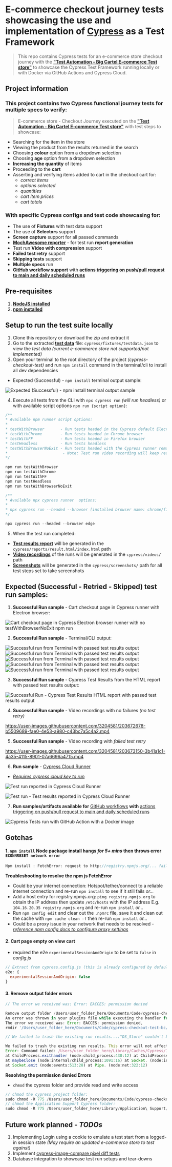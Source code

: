 # E-commerce checkout journey tests showcasing the use and implementation of [__Cypress__](https://www.cypress.io/) as a __Test Framework__

> This repo contains Cypress tests for an e-commerce store checkout journey with the [__"Test Automation - Big Cartel E-commerce Test store"__](https://testautomation.bigcartel.com/) to showcase the Cypress Test Framework running locally or with Docker via GitHub Actions and Cypress Cloud. 

## Project information

### This project contains two Cypress functional journey tests for multiple specs to verify:

> E-commerce store - Checkout Journey executed on the [__"Test Automation - Big Cartel E-commerce Test store"__](https://testautomation.bigcartel.com/) with test steps to showcase:  

- Searching for the item in the store
- Viewing the product from the results returned in the search
- Choosing __colour__ option from a dropdown selection
- Choosing __age__ option from a dropdown selection
- __Increasing the quantity__ of items
- Proceeding to the __cart__
- Asserting and verifying items added to cart in the checkout cart for:
  - *correct items*
  - *options selected*
  - *quantities*
  - *cart item prices*
  - *cart totals*

### With specific Cypress configs and test code showcasing for:

- The use of __Fixtures__ with test data support
- The use of __Selectors__ support
- __Screen capture__ support for all passed commands
- [__MochAwesome reporter__](https://www.npmjs.com/package/mochawesome) - for test run __report generation__
- Test run __Video with compression__ support
- __Failed test retry__ support
- __Skipping tests__ support
- __Multiple specs__ run
- __[GitHub workflow support](https://github.com/badj/cypress-checkout-test-bc/actions)__ with __[actions triggering on push/pull request to main and daily scheduled runs](.github/workflows/main.yml)__

## Pre-requisites

1. [__NodeJS installed__](https://nodejs.org/en/download/)
2. [__npm installed__](https://docs.npmjs.com/downloading-and-installing-node-js-and-npm/)

## Setup to run the test suite locally

1. Clone this repository or download the zip and extract it
2. Go to the extracted [__test data__](cypress/fixtures/testdata.json) file: `cypress/fixtures/testdata.json` to view the *test data* *(current e-commerce store not supported/not implemented)*
3. Open your terminal to the root directory of the project *(cypress-checkout-test)* and run `npm install` command in the terminal/cli to install all dev dependencies

- Expected (Successful) - `npm install` terminal output sample:

![Expected (Successful) - `npm install` terminal output sample](npm-install-expected.jpg)

4. Execute all tests from the CLI with `npx cypress run` *(will run headless)* or with available script options `npm run {script option}`:

```js
/**
* Available npm runner script options: 
*
* testWithBrowser       - Run tests headed in the Cypress default Electron browser
* testWithChrome        - Run tests headed in Chrome browser
* testWithFF            - Run tests headed in Firefox browser
* testHeadless          - Run tests headless
* testWithBrowserNoExit - Run tests headed with the Cypress runner remaining open after the test run
*                        - Note: Test run video recording will keep recording until Cypress runner is closed/killed when @testWithBrowserNoExit option is used!
*/

npm run testWithBrowser
npm run testWithChrome        
npm run testWithFF
npm run testHeadless          
npm run testWithBrowserNoExit

/**
* Available npx cypress runner  options: 
*
* npx cypress run --headed --browser [installed browser name: chrome/firefox/edge]
*/

npx cypress run --headed --browser edge

```
5. When the test run completed:
- [__Test results report__](cypress/reports/result.html/index.html) will be generated in the `cypress/reports/result.html/index.html` path
- [__Video recordings__](cypress/videos/) of the runs will be generated in the `cypress/videos/` path
- [__Screenshots__](cypress/screenshots/) will be generated in the `cypress/screenshots/` path for all test steps set to take screenshots

## Expected (Successful - Retried - Skipped) test run samples:

1. __Successful Run sample__ - Cart checkout page in Cypress runner with Electron browser:

![Cart checkout page in Cypress Electron browser runner with no testWithBrowserNoExit npm run](Cypress_Electron_runner_cart_page.jpg)

2. __Successful Run sample__ - Terminal/CLI output:

![Successful run from Terminal with passed test results output](terminal_cypress1.jpg)
![Successful run from Terminal with passed test results output](terminal_cypress2.jpg)
![Successful run from Terminal with passed test results output](terminal_cypress3.jpg)
![Successful run from Terminal with passed test results output](terminal_cypress4.jpg)
![Successful run from Terminal with passed test results output](terminal_cypress5.jpg)

3. __Successful Run sample__ - Cypress Test Results from the HTML report with passed test results output:

![Successful Run - Cypress Test Results HTML report with passed test results output](Cypress_Test_Results_html_report.jpg)

4. __Successful Run sample__ - Video recordings with no failures *(no test retry)*

https://user-images.githubusercontent.com/3204581/203672678-b5509689-fae0-4e53-a980-c43bc7a5c4a2.mp4

5. __Successful Run sample__ - Video recording with *failed test retry*

https://user-images.githubusercontent.com/3204581/203673150-3b41a1c1-4a35-4115-8901-07a6696a4715.mp4

6. __Run sample__ - [Cypress Cloud Runner](https://cloud.cypress.io)
- [*Requires cypress cloud key to run*](https://docs.cypress.io/faq/questions/cloud-faq)

![Test run reported in Cypress Cloud Runner](Cypress-Cloud.jpg)

![Test run - Test results reported in Cypress Cloud Runner](Cypress-Cloud-Test-Results.jpg)

7. __Run samples/artifacts available for__ [GitHub workflows](https://github.com/badj/cypress-checkout-test-bc/actions) __with__ [actions triggering on push/pull request to main and daily scheduled runs](.github/workflows/main.yml)

![Cypress Tests run with GitHub Action with a Docker image](Cypress_Tests_GA_with_Docker.jpg)

## Gotchas

#### 1. `npm install` __Node package install hangs *for 5+ mins* then throws error__ `ECONNRESET network error`

```js
Npm install : FetchError: request to http://registry.npmjs.org/... failed, reason: read ECONNRESET
```

__Troubleshooting to resolve the npm js FetchError__
- Could be your internet connection: Hotspot/tether/connect to a reliable internet connection and re-run `npm install` to see if it still fails *or...*
- Add a host entry for registry.npmjs.org: `ping registry.npmjs.org` to obtain the IP address then update `/etc/hosts` with the IP address E.g. `104.16.20.35 registry.npmjs.org` and re-run `npm install` *or...*
- Run `npm config edit` and clear out the `.npmrc` file, save it and clean out the cache with `npm cache clean -f` then re-run `npm install` *or...*
- Could be a proxy issue in your network that needs to be resolved - [*reference npm config docs to configure proxy settings*](https://docs.npmjs.com/cli/v8/using-npm/config#proxy)

#### 2. __Cart page empty on view cart__

- required the e2e `experimentalSessionAndOrigin` to be set to `false` in *config.js*
  
```js
// Extract from cypress.config.js (this is already configured by default)
e2e: {
  experimentalSessionAndOrigin: false
}
```

#### 3. __Remove output folder errors__

```js
// The error we received was: Error: EACCES: permission denied

Remove output folder /Users/user_folder_here/Documents/Code/cypress-checkout-test-bc/cypress/reports/result.html
An error was thrown in your plugins file while executing the handler for the before:run event.
The error we received was: Error: EACCES: permission denied,
rmdir '/Users/user_folder_here/Documents/Code/cypress-checkout-test-bc/cypress/reports/result.html' account_user_name_here cypress-checkout-test-bc % 

// We failed to trash the existing run results...."DS_Store" couldn't be moved to the trash because you don't have permission to access it.

We failed to trash the existing run results. This error will not affect or change the exit code.
Error: Command failed: /Users/user_folder_here/Library/Caches/Cypress/13.6.2/Cypress.app/Contents/Resources/app/node_modules/trash/lib/macos-trash /Users/user_folder_here/Documents/Code/cypress-checkout-test-bc/cypress/screenshots/.DS_Store ".DS_Store" couldn't be moved to the trash because you don't have permission to access it.
at ChildProcess.exithandler (node:child_process:430:12) at ChildProcess.emit (node:events:513:28)
at maybeClose (node:internal/child_process:1091:16) at Socket. (node:internal/child_process:449:11)
at Socket.emit (node:events:513:28) at Pipe. (node:net:322:12)

```
__Resolving the permission denied Errors__

- `chmod` the cypress folder and provide read and write access

```js
// chmod the cypress project folder:
sudo chmod -R 775 /Users/user_folder_here/Documents/Code/cypress-checkout-test-bc/cypress/
// chmod the Application Support Cypress folder:
sudo chmod -R 775 /Users/user_folder_here/Library/Application\ Support/Cypress
```

## Future work planned - *TODOs*

1. Implementing Login using a cookie to emulate a test start from a logged-in session state *(May require an updated e-commerce store to test against)*
2. Implement [cypress-image-compare pixel diff tests](https://www.npmjs.com/package/cypress-image-compare)
3. Database integration to showcase test run setups and tear-downs
